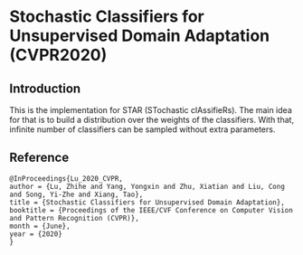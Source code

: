 # Stochastic Classifiers for Unsupervised Domain Adaptation (CVPR2020)

## Introduction

This is the implementation for STAR (STochastic clAssifieRs). The main idea for that is to build a distribution over the weights of the classifiers. With that, infinite number of classifiers can be sampled without extra parameters.

## Reference
```
@InProceedings{Lu_2020_CVPR,
author = {Lu, Zhihe and Yang, Yongxin and Zhu, Xiatian and Liu, Cong and Song, Yi-Zhe and Xiang, Tao},
title = {Stochastic Classifiers for Unsupervised Domain Adaptation},
booktitle = {Proceedings of the IEEE/CVF Conference on Computer Vision and Pattern Recognition (CVPR)},
month = {June},
year = {2020}
}
```
